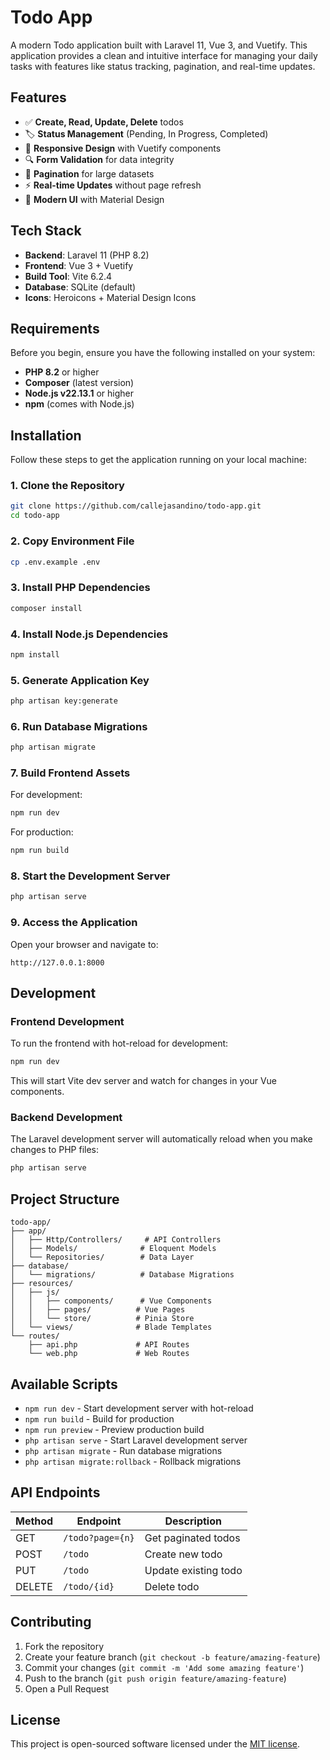 # Todo App

A modern Todo application built with Laravel 11, Vue 3, and Vuetify. This application provides a clean and intuitive interface for managing your daily tasks with features like status tracking, pagination, and real-time updates.

## Features

- ✅ **Create, Read, Update, Delete** todos
- 🏷️ **Status Management** (Pending, In Progress, Completed)
- 📱 **Responsive Design** with Vuetify components
- 🔍 **Form Validation** for data integrity
- 📄 **Pagination** for large datasets
- ⚡ **Real-time Updates** without page refresh
- 🎨 **Modern UI** with Material Design

## Tech Stack

- **Backend**: Laravel 11 (PHP 8.2)
- **Frontend**: Vue 3 + Vuetify
- **Build Tool**: Vite 6.2.4
- **Database**: SQLite (default)
- **Icons**: Heroicons + Material Design Icons

## Requirements

Before you begin, ensure you have the following installed on your system:

- **PHP 8.2** or higher
- **Composer** (latest version)
- **Node.js v22.13.1** or higher
- **npm** (comes with Node.js)

## Installation

Follow these steps to get the application running on your local machine:

### 1. Clone the Repository

```bash
git clone https://github.com/callejasandino/todo-app.git
cd todo-app
```

### 2. Copy Environment File

```bash
cp .env.example .env
```

### 3. Install PHP Dependencies

```bash
composer install
```

### 4. Install Node.js Dependencies

```bash
npm install
```

### 5. Generate Application Key

```bash
php artisan key:generate
```

### 6. Run Database Migrations

```bash
php artisan migrate
```

### 7. Build Frontend Assets

For development:

```bash
npm run dev
```

For production:

```bash
npm run build
```

### 8. Start the Development Server

```bash
php artisan serve
```

### 9. Access the Application

Open your browser and navigate to:

```
http://127.0.0.1:8000
```

## Development

### Frontend Development

To run the frontend with hot-reload for development:

```bash
npm run dev
```

This will start Vite dev server and watch for changes in your Vue components.

### Backend Development

The Laravel development server will automatically reload when you make changes to PHP files:

```bash
php artisan serve
```

## Project Structure

```
todo-app/
├── app/
│   ├── Http/Controllers/     # API Controllers
│   ├── Models/              # Eloquent Models
│   └── Repositories/        # Data Layer
├── database/
│   └── migrations/          # Database Migrations
├── resources/
│   ├── js/
│   │   ├── components/      # Vue Components
│   │   ├── pages/          # Vue Pages
│   │   └── store/          # Pinia Store
│   └── views/              # Blade Templates
└── routes/
    ├── api.php             # API Routes
    └── web.php             # Web Routes
```

## Available Scripts

- `npm run dev` - Start development server with hot-reload
- `npm run build` - Build for production
- `npm run preview` - Preview production build
- `php artisan serve` - Start Laravel development server
- `php artisan migrate` - Run database migrations
- `php artisan migrate:rollback` - Rollback migrations

## API Endpoints

| Method | Endpoint         | Description          |
| ------ | ---------------- | -------------------- |
| GET    | `/todo?page={n}` | Get paginated todos  |
| POST   | `/todo`          | Create new todo      |
| PUT    | `/todo`          | Update existing todo |
| DELETE | `/todo/{id}`     | Delete todo          |

## Contributing

1. Fork the repository
2. Create your feature branch (`git checkout -b feature/amazing-feature`)
3. Commit your changes (`git commit -m 'Add some amazing feature'`)
4. Push to the branch (`git push origin feature/amazing-feature`)
5. Open a Pull Request

## License

This project is open-sourced software licensed under the [MIT license](https://opensource.org/licenses/MIT).
